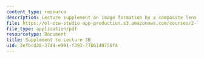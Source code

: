 ```yaml
---
content_type: resource
description: Lecture supplement on image formation by a composite lens.
file: https://ol-ocw-studio-app-production.s3.amazonaws.com/courses/2-71-optics-spring-2009/2efbc4283744e991f3937786148758f4_MIT2_71S09_supp05.pdf
file_type: application/pdf
resourcetype: Document
title: Supplement to Lecture 3B
uid: 2efbc428-3744-e991-f393-7786148758f4
---
```

